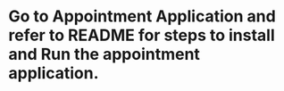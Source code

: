 # Go to Appointment Application and refer to README for steps to install and Run the appointment application.